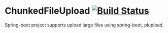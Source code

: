 # ChunkedFileUpload [![Build Status](https://travis-ci.org/lephuongbac/ChunkedFileUpload.svg?branch=master)](https://travis-ci.org/lephuongbac/ChunkedFileUpload)

Spring-boot project supports upload large files using spring-boot, plupload.
